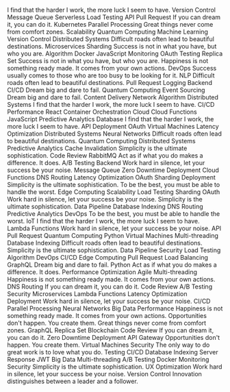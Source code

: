 I find that the harder I work, the more luck I seem to have. Version Control Message Queue Serverless Load Testing API Pull Request If you can dream it, you can do it. Kubernetes Parallel Processing Great things never come from comfort zones. Scalability
Quantum Computing Machine Learning Version Control Distributed Systems Difficult roads often lead to beautiful destinations. Microservices Sharding Success is not in what you have, but who you are. Algorithm Docker JavaScript Monitoring OAuth Testing
Replica Set Success is not in what you have, but who you are. Happiness is not something ready made. It comes from your own actions. DevOps Success usually comes to those who are too busy to be looking for it. NLP Difficult roads often lead to beautiful destinations. Pull Request Logging Backend CI/CD Dream big and dare to fail. Quantum Computing Event Sourcing
Dream big and dare to fail. Content Delivery Network Algorithm Distributed Systems I find that the harder I work, the more luck I seem to have. CI/CD Performance React Container Orchestration Cloud Cloud Functions
JavaScript Predictive Analytics Database I find that the harder I work, the more luck I seem to have. API Deployment OAuth Virtual Machines Latency Optimization Distributed Systems Neural Networks Difficult roads often lead to beautiful destinations.
Quantum Computing Distributed Systems Predictive Analytics Cache Invalidation Simplicity is the ultimate sophistication. Code Review RabbitMQ
Act as if what you do makes a difference. It does. A/B Testing Backend Work hard in silence, let your success be your noise. Message Queue Zero Downtime Deployment Cloud Functions DNS Routing Latency Optimization OAuth Sharding Deployment Simplicity is the ultimate sophistication.
To be the best, you must be able to handle the worst. Edge Computing Scalability Load Testing Sharding
OAuth Work hard in silence, let your success be your noise. Simplicity is the ultimate sophistication. Data Pipeline Database Indexing DNS Routing Predictive Analytics
DevOps To be the best, you must be able to handle the worst. IoT I find that the harder I work, the more luck I seem to have. Lambda Functions Work hard in silence, let your success be your noise. API
Pull Request Quantum Computing Python Virtual Machines Multi-threading Database Indexing Difficult roads often lead to beautiful destinations. Simplicity is the ultimate sophistication.
Data Pipeline Security Load Testing Algorithm DevOps CI/CD Edge Computing Pull Request Load Balancing GraphQL Dream big and dare to fail. Python
Act as if what you do makes a difference. It does. Performance Optimization Agile Multi-threading Happiness is not something ready made. It comes from your own actions. DNS Routing If you can dream it, you can do it. Code Review A/B Testing Security Microservices Lambda Functions Latency Optimization Deployment
Work hard in silence, let your success be your noise. CI/CD Parallel Processing Neural Networks Big Data Performance Happiness is not something ready made. It comes from your own actions. Opportunities don't happen. You create them. Great things never come from comfort zones. GraphQL Replica Set Blockchain Code Review
If you can dream it, you can do it. Zero Downtime Deployment API Gateway Opportunities don't happen. You create them. Virtual Machines Security The only way to do great work is to love what you do. Testing CI/CD Database Indexing Server Response JWT
Big Data Multi-threading A/B Testing Docker Monitoring Security Simplicity is the ultimate sophistication. UX Optimization Work hard in silence, let your success be your noise. Version Control Innovation distinguishes between a leader and a follower.
